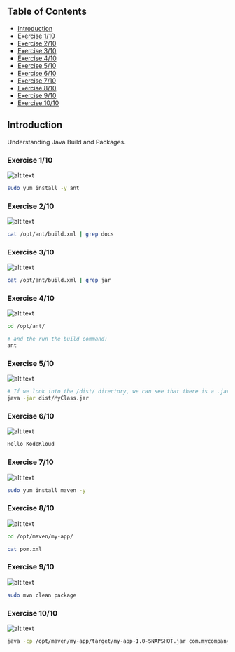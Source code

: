 ## Table of Contents

- [Introduction](#introduction)
- [Exercise 1/10](#exercise-110)
- [Exercise 2/10](#exercise-210)
- [Exercise 3/10](#exercise-310)
- [Exercise 4/10](#exercise-410)
- [Exercise 5/10](#exercise-510)
- [Exercise 6/10](#exercise-610)
- [Exercise 7/10](#exercise-710)
- [Exercise 8/10](#exercise-810)
- [Exercise 9/10](#exercise-910)
- [Exercise 10/10](#exercise-1010)


##  Introduction

Understanding Java Build and Packages.

### Exercise 1/10
![alt text](image.png)
```bash
sudo yum install -y ant
```
### Exercise 2/10
![alt text](image-1.png)
```bash
cat /opt/ant/build.xml | grep docs
```
### Exercise 3/10
![alt text](image-2.png)
```bash
cat /opt/ant/build.xml | grep jar
```
### Exercise 4/10
![alt text](image-3.png)
```bash
cd /opt/ant/

# and the run the build command:
ant
```
### Exercise 5/10
![alt text](image-4.png)
```bash
# If we look into the /dist/ directory, we can see that there is a .jar file. Lets run this code:
java -jar dist/MyClass.jar
```
### Exercise 6/10
![alt text](image-5.png)
```bash
Hello KodeKloud
```
### Exercise 7/10
![alt text](image-6.png)
```bash
sudo yum install maven -y
```
### Exercise 8/10
![alt text](image-7.png)
```bash
cd /opt/maven/my-app/

cat pom.xml
```
### Exercise 9/10
![alt text](image-8.png)
```bash
sudo mvn clean package
```
### Exercise 10/10
![alt text](image-9.png)
```bash
java -cp /opt/maven/my-app/target/my-app-1.0-SNAPSHOT.jar com.mycompany.app.App
```